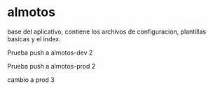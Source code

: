 almotos
=======

base del aplicativo, contiene los archivos de configuracion, plantillas basicas y el index.

Prueba push a almotos-dev 2

Prueba push a almotos-prod 2


cambio a prod 3